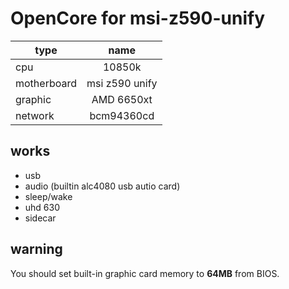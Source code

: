 # OpenCore for msi-z590-unify
|type|name|
|---|:-------:|
|cpu|10850k|
|motherboard|msi z590 unify|
|graphic|AMD 6650xt|
|network|bcm94360cd|

## works
* usb
* audio (builtin alc4080 usb autio card)
* sleep/wake
* uhd 630 
* sidecar


## warning
You should set built-in graphic card memory to **64MB** from BIOS.